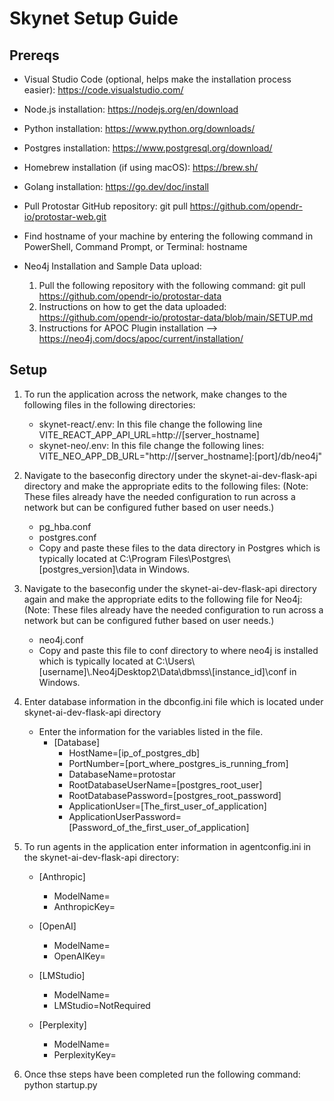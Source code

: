 # Skynet Setup Guide
## Prereqs
- Visual Studio Code (optional, helps make the installation process easier): https://code.visualstudio.com/
- Node.js installation: https://nodejs.org/en/download
- Python installation: https://www.python.org/downloads/
- Postgres installation: https://www.postgresql.org/download/
- Homebrew installation (if using macOS): https://brew.sh/
- Golang installation: https://go.dev/doc/install
- Pull Protostar GitHub repository: git pull https://github.com/opendr-io/protostar-web.git
- Find hostname of your machine by entering the following command in PowerShell, Command Prompt, or Terminal: hostname

- Neo4j Installation and Sample Data upload:
	1. Pull the following repository with the following command: git pull https://github.com/opendr-io/protostar-data
	2. Instructions on how to get the data uploaded: https://github.com/opendr-io/protostar-data/blob/main/SETUP.md
	3. Instructions for APOC Plugin installation --> https://neo4j.com/docs/apoc/current/installation/

## Setup
1. To run the application across the network, make changes to the following files in the following directories:
   - skynet-react/.env: In this file change the following line VITE_REACT_APP_API_URL=http://[server_hostname]
   - skynet-neo/.env: In this file change the following lines: VITE_NEO_APP_DB_URL="http://[server_hostname]:[port]/db/neo4j"

2. Navigate to the baseconfig directory under the skynet-ai-dev-flask-api directory and make the appropriate edits to the following files: (Note: These files already have the needed configuration to run across a network but can be configured futher based on user needs.)
	 - pg_hba.conf
	 - postgres.conf
	 - Copy and paste these files to the data directory in Postgres which is typically located at C:\Program Files\Postgres\\[postgres_version]\data in Windows.

3. Navigate to the baseconfig under the skynet-ai-dev-flask-api directory again and make the appropriate edits to the following file for Neo4j: (Note: These files already have the needed configuration to run across a network but can be configured futher based on user needs.)
   - neo4j.conf
   - Copy and paste this file to conf directory to where neo4j is installed which is typically located at C:\Users\\[username]\\.Neo4jDesktop2\Data\dbmss\\[instance_id]\conf in Windows.

4. Enter database information in the dbconfig.ini file which is located under skynet-ai-dev-flask-api directory 
	- Enter the information for the variables listed in the file.
 		- [Database]
			- HostName=[ip_of_postgres_db]
			- PortNumber=[port_where_postgres_is_running_from]
			- DatabaseName=protostar
			- RootDatabaseUserName=[postgres_root_user]
			- RootDatabasePassword=[postgres_root_password]
			- ApplicationUser=[The_first_user_of_application]
			- ApplicationUserPassword=[Password_of_the_first_user_of_application]

5. To run agents in the application enter information in agentconfig.ini in the skynet-ai-dev-flask-api directory:
	- [Anthropic]
		- ModelName=
		- AnthropicKey=
			
	- [OpenAI]
		- ModelName=
		- OpenAIKey=

	- [LMStudio]
		- ModelName=
		- LMStudio=NotRequired

	- [Perplexity]
		- ModelName=
		- PerplexityKey=

6. Once thse steps have been completed run the following command: python startup.py
